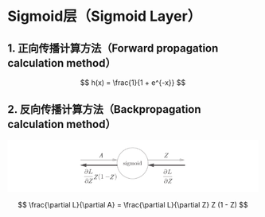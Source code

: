 # Sigmoid层（Sigmoid Layer）

## 1. 正向传播计算方法（Forward propagation calculation method）
$$
h(x) = \frac{1}{1 + e^{-x}}
$$

## 2. 反向传播计算方法（Backpropagation calculation method）

![sigmoid layer](images/sigmoid.png)

$$
\frac{\partial L}{\partial A} = \frac{\partial L}{\partial Z} Z (1 - Z)
$$